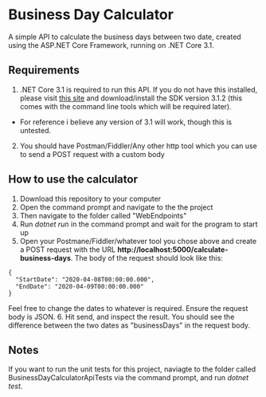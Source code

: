 # Business Day Calculator
A simple API to calculate the business days between two date, created using the ASP.NET Core Framework, running on .NET Core 3.1.

## Requirements
1. .NET Core 3.1 is required to run this API. If you do not have this installed, please visit [this site](https://dotnet.microsoft.com/download/dotnet-core/3.1) and download/install the SDK version 3.1.2 (this comes with the command line tools which will be required later).
  * For reference i believe any version of 3.1 will work, though this is untested.
2. You should have Postman/Fiddler/Any other http tool which you can use to send a POST request with a custom body

## How to use the calculator
1. Download this repository to your computer
2. Open the command prompt and navigate to the the project
3. Then navigate to the folder called "WebEndpoints"
4. Run *dotnet run* in the command prompt and wait for the program to start up
5. Open your Postmane/Fiddler/whatever tool you chose above and create a POST request with the URL **http://localhost:5000/calculate-business-days**. The body of the request should look like this:
```
{
  "StartDate": "2020-04-08T00:00:00.000",
  "EndDate": "2020-04-09T00:00:00.000"
}
```
Feel free to change the dates to whatever is required. Ensure the request body is JSON.
6. Hit send, and inspect the result. You should see the difference between the two dates as "businessDays" in the request body.

## Notes
If you want to run the unit tests for this project, naviagte to the folder called BusinessDayCalculatorApiTests via the command prompt, and run *dotnet test*.
